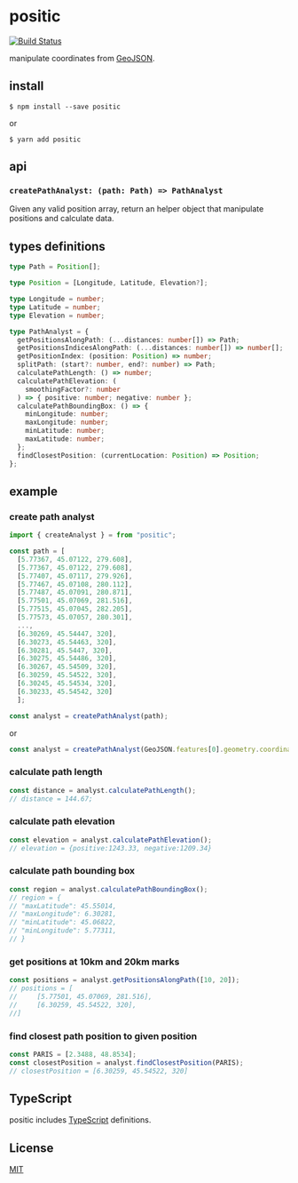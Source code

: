 # positic

[![Build Status](https://travis-ci.org/totorototo/positic.svg?branch=master)](https://travis-ci.org/totorototo/positic)

manipulate coordinates from [GeoJSON](http://geojson.org/).

## install

    $ npm install --save positic

or

    $ yarn add positic

## api

### `createPathAnalyst: (path: Path) => PathAnalyst`

Given any valid position array, return an helper object that manipulate positions and calculate data.

## types definitions

```ts
type Path = Position[];
```

```ts
type Position = [Longitude, Latitude, Elevation?];
```

```ts
type Longitude = number;
type Latitude = number;
type Elevation = number;
```

```ts
type PathAnalyst = {
  getPositionsAlongPath: (...distances: number[]) => Path;
  getPositionsIndicesAlongPath: (...distances: number[]) => number[];
  getPositionIndex: (position: Position) => number;
  splitPath: (start?: number, end?: number) => Path;
  calculatePathLength: () => number;
  calculatePathElevation: (
    smoothingFactor?: number
  ) => { positive: number; negative: number };
  calculatePathBoundingBox: () => {
    minLongitude: number;
    maxLongitude: number;
    minLatitude: number;
    maxLatitude: number;
  };
  findClosestPosition: (currentLocation: Position) => Position;
};
```

## example

### create path analyst

```js
import { createAnalyst } = from "positic";

const path = [
  [5.77367, 45.07122, 279.608],
  [5.77367, 45.07122, 279.608],
  [5.77407, 45.07117, 279.926],
  [5.77467, 45.07108, 280.112],
  [5.77487, 45.07091, 280.871],
  [5.77501, 45.07069, 281.516],
  [5.77515, 45.07045, 282.205],
  [5.77573, 45.07057, 280.301],
  ...,
  [6.30269, 45.54447, 320],
  [6.30273, 45.54463, 320],
  [6.30281, 45.5447, 320],
  [6.30275, 45.54486, 320],
  [6.30267, 45.54509, 320],
  [6.30259, 45.54522, 320],
  [6.30245, 45.54534, 320],
  [6.30233, 45.54542, 320]
  ];

const analyst = createPathAnalyst(path);
```

or

```js
const analyst = createPathAnalyst(GeoJSON.features[0].geometry.coordinates);
```

### calculate path length

```js
const distance = analyst.calculatePathLength();
// distance = 144.67;
```

### calculate path elevation

```js
const elevation = analyst.calculatePathElevation();
// elevation = {positive:1243.33, negative:1209.34}
```

### calculate path bounding box

```js
const region = analyst.calculatePathBoundingBox();
// region = {
// "maxLatitude": 45.55014,
// "maxLongitude": 6.30281,
// "minLatitude": 45.06822,
// "minLongitude": 5.77311,
// }
```

### get positions at 10km and 20km marks

```js
const positions = analyst.getPositionsAlongPath([10, 20]);
// positions = [
//     [5.77501, 45.07069, 281.516],
//     [6.30259, 45.54522, 320],
//]
```

### find closest path position to given position

```js
const PARIS = [2.3488, 48.8534];
const closestPosition = analyst.findClosestPosition(PARIS);
// closestPosition = [6.30259, 45.54522, 320]
```

## TypeScript

positic includes [TypeScript](http://typescriptlang.org) definitions.

## License

[MIT](LICENSE)
